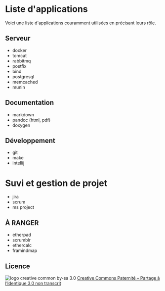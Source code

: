# Liste d'applications

Voici une liste d'applications couramment utilisées en précisant leurs rôle.

## Serveur

* docker
* tomcat
* rabbitmq
* postfix
* bind
* postgresql
* memcached
* munin

## Documentation

* markdown
* pandoc (html, pdf)
* doxygen

## Développement

* git
* make
* intellij

# Suvi et gestion de projet

* jira
* scrum
* ms project

## À RANGER

* etherpad
* scrumblr
* ethercalc
* framindmap

## Licence

![logo creative common by-sa 3.0](http://i.creativecommons.org/l/by-sa/3.0/88x31.png)
[Creative Commons Paternité – Partage à l’Identique 3.0 non transcrit](http://creativecommons.org/licenses/by-sa/3.0/)
